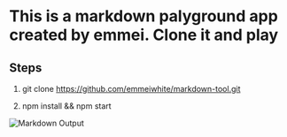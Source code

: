 # This is a markdown palyground app created by emmei. Clone it and play

## Steps

1. git clone https://github.com/emmeiwhite/markdown-tool.git

2. npm install && npm start

![Markdown Output ](https://i.imgur.com/hXqQLay.jpg)
